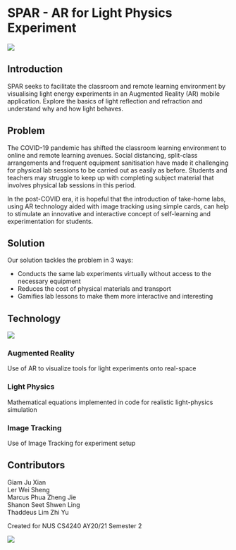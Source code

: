 # SPAR - AR for Light Physics Experiment

![](https://user-images.githubusercontent.com/32394182/114667181-bfb1f000-9d31-11eb-8884-4494e04db801.gif)

## Introduction

SPAR seeks to facilitate the classroom and remote learning environment by visualising light energy experiments in an Augmented Reality (AR) mobile application. Explore the basics of light reflection and refraction and understand why and how light behaves.

## Problem

The COVID-19 pandemic has shifted the classroom learning environment to online and remote learning avenues. Social distancing, split-class arrangements and frequent equipment sanitisation have made it challenging for physical lab sessions to be carried out as easily as before. Students and teachers may struggle to keep up with completing subject material that involves physical lab sessions in this period.

In the post-COVID era, it is hopeful that the introduction of take-home labs, using AR technology aided with image tracking using simple cards, can help to stimulate an innovative and interactive concept of self-learning and experimentation for students.

## Solution

Our solution tackles the problem in 3 ways:

* Conducts the same lab experiments virtually without access to the necessary equipment
* Reduces the cost of physical materials and transport
* Gamifies lab lessons to make them more interactive and interesting

## Technology

![](https://user-images.githubusercontent.com/32394182/114210888-96403f80-9992-11eb-9a70-6c54baa27388.png)

### Augmented Reality

Use of AR to visualize tools for light experiments onto real-space

### Light Physics

Mathematical equations implemented in code for realistic light-physics simulation

### Image Tracking

Use of Image Tracking for experiment setup

## Contributors

Giam Ju Xian  
Ler Wei Sheng  
Marcus Phua Zheng Jie  
Shanon Seet Shwen Ling  
Thaddeus Lim Zhi Yu  

Created for NUS CS4240 AY20/21 Semester 2

![](https://user-images.githubusercontent.com/32394182/114209722-8aa04900-9991-11eb-96a6-7380bac24113.jpg)

